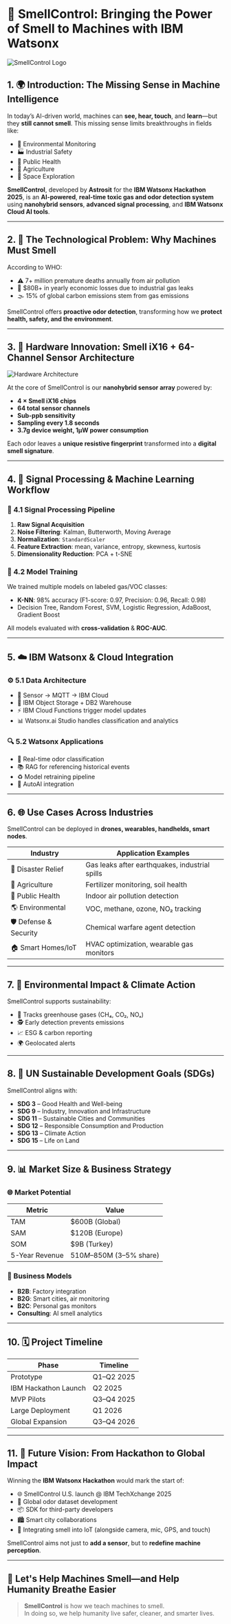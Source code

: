 # 🧠 SmellControl: Bringing the Power of Smell to Machines with IBM Watsonx

![SmellControl Logo](./images/astrosit_logo.png) <!-- Görsel: Logo -->

## 1. 🌍 Introduction: The Missing Sense in Machine Intelligence

In today’s AI-driven world, machines can **see, hear, touch**, and **learn**—but they **still cannot smell**. This missing sense limits breakthroughs in fields like:

- 🌿 Environmental Monitoring  
- 🏭 Industrial Safety  
- 🧬 Public Health  
- 🌾 Agriculture  
- 🚀 Space Exploration  

**SmellControl**, developed by **Astrosit** for the **IBM Watsonx Hackathon 2025**, is an **AI-powered**, **real-time toxic gas and odor detection system** using **nanohybrid sensors**, **advanced signal processing**, and **IBM Watsonx Cloud AI tools**.

---

## 2. 🧪 The Technological Problem: Why Machines Must Smell

According to WHO:

- ⚠️ 7+ million premature deaths annually from air pollution  
- 💸 $80B+ in yearly economic losses due to industrial gas leaks  
- 🌫️ 15% of global carbon emissions stem from gas emissions  

SmellControl offers **proactive odor detection**, transforming how we **protect health, safety, and the environment**.

---

## 3. 🔬 Hardware Innovation: Smell iX16 + 64-Channel Sensor Architecture

![Hardware Architecture](./images/hardware_architecture.png) <!-- Görsel: Devre/sensör şeması -->

At the core of SmellControl is our **nanohybrid sensor array** powered by:

- **4 × Smell iX16 chips**  
- **64 total sensor channels**  
- **Sub-ppb sensitivity**  
- **Sampling every 1.8 seconds**  
- **3.7g device weight, 1µW power consumption**

Each odor leaves a **unique resistive fingerprint** transformed into a **digital smell signature**.

---

## 4. 🧠 Signal Processing & Machine Learning Workflow

### 🔁 4.1 Signal Processing Pipeline

1. **Raw Signal Acquisition**  
2. **Noise Filtering**: Kalman, Butterworth, Moving Average  
3. **Normalization**: `StandardScaler`  
4. **Feature Extraction**: mean, variance, entropy, skewness, kurtosis  
5. **Dimensionality Reduction**: PCA + t-SNE

### 🤖 4.2 Model Training

We trained multiple models on labeled gas/VOC classes:

- **K-NN**: 98% accuracy (F1-score: 0.97, Precision: 0.96, Recall: 0.98)  
- Decision Tree, Random Forest, SVM, Logistic Regression, AdaBoost, Gradient Boost

All models evaluated with **cross-validation** & **ROC-AUC**.

---

## 5. ☁️ IBM Watsonx & Cloud Integration

### ⚙️ 5.1 Data Architecture

- 📡 Sensor → MQTT → IBM Cloud  
- 🧾 IBM Object Storage + DB2 Warehouse  
- ⚡ IBM Cloud Functions trigger model updates  
- 📊 Watsonx.ai Studio handles classification and analytics

### 🔍 5.2 Watsonx Applications

- 🔴 Real-time odor classification  
- 📚 RAG for referencing historical events  
- ♻️ Model retraining pipeline  
- 🧠 AutoAI integration

---

## 6. 🌐 Use Cases Across Industries

SmellControl can be deployed in **drones, wearables, handhelds, smart nodes**.

| Industry            | Application Examples                                    |
|---------------------|---------------------------------------------------------|
| 🌋 Disaster Relief   | Gas leaks after earthquakes, industrial spills         |
| 🚜 Agriculture       | Fertilizer monitoring, soil health                     |
| 🏥 Public Health     | Indoor air pollution detection                         |
| 🌎 Environmental     | VOC, methane, ozone, NO₂ tracking                      |
| 🛡️ Defense & Security| Chemical warfare agent detection                        |
| 🏠 Smart Homes/IoT   | HVAC optimization, wearable gas monitors               |

---

## 7. 🌱 Environmental Impact & Climate Action

SmellControl supports sustainability:

- 🧪 Tracks greenhouse gases (CH₄, CO₂, NOₓ)  
- 🕵️ Early detection prevents emissions  
- 📈 ESG & carbon reporting  
- 🌍 Geolocated alerts

---

## 8. 🎯 UN Sustainable Development Goals (SDGs)

SmellControl aligns with:

- **SDG 3** – Good Health and Well-being  
- **SDG 9** – Industry, Innovation and Infrastructure  
- **SDG 11** – Sustainable Cities and Communities  
- **SDG 12** – Responsible Consumption and Production  
- **SDG 13** – Climate Action  
- **SDG 15** – Life on Land  

---

## 9. 📊 Market Size & Business Strategy

### 🌐 Market Potential

| Metric | Value |
|--------|-------|
| TAM    | $600B (Global) |
| SAM    | $120B (Europe) |
| SOM    | $9B (Turkey)   |
| 5-Year Revenue | $510M–$850M (3–5% share) |

### 🧩 Business Models

- **B2B**: Factory integration  
- **B2G**: Smart cities, air monitoring  
- **B2C**: Personal gas monitors  
- **Consulting**: AI smell analytics

---

## 10. 🗓️ Project Timeline

| Phase                 | Timeline          |
|-----------------------|------------------|
| Prototype             | Q1–Q2 2025       |
| IBM Hackathon Launch | Q2 2025          |
| MVP Pilots           | Q3–Q4 2025       |
| Large Deployment     | Q1 2026          |
| Global Expansion     | Q3–Q4 2026       |

---

## 11. 🚀 Future Vision: From Hackathon to Global Impact

Winning the **IBM Watsonx Hackathon** would mark the start of:

- 🌐 SmellControl U.S. launch @ IBM TechXchange 2025  
- 🧠 Global odor dataset development  
- 📦 SDK for third-party developers  
- 🏙️ Smart city collaborations  
- 🧭 Integrating smell into IoT (alongside camera, mic, GPS, and touch)

SmellControl aims not just to **add a sensor**, but to **redefine machine perception**.

---

## 🙌 Let's Help Machines Smell—and Help Humanity Breathe Easier

> **SmellControl** is how we teach machines to smell.  
> In doing so, we help humanity live safer, cleaner, and smarter lives.

